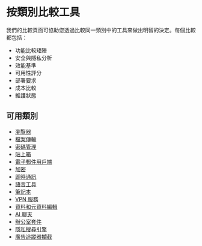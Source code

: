 # 按類別比較工具

我們的比較頁面可協助您透過比較同一類別中的工具來做出明智的決定。每個比較都包括：

- 功能比較矩陣
- 安全與隱私分析
- 效能基準
- 可用性評分
- 部署要求
- 成本比較
- 維護狀態

## 可用類別

- [瀏覽器](browser.md)
- [檔案傳輸](file-transfer.md)
- [密碼管理](password-management.md)
- [貼上箱](pastebins.md)
- [電子郵件用戶端](email-clients.md)
- [加密](encryption.md)
- [即時通訊](messaging.md)
- [語言工具](language-tools.md)
- [筆記本](notebooks.md)
- [VPN 服務](vpn-services.md)
- [資料和元資料編輯](data-&-metadata-redaction.md)
- [AI 聊天](ai-chat.md)
- [辦公室套件](office-suite.md)
- [隱私搜尋引擎](privacy-search-engine.md)
- [廣告追蹤器攔截](ad-tracker-blocking_zh.md)